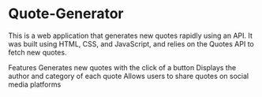 # Quote-Generator

 This is a web application that generates new quotes rapidly using an API. It was built using HTML, CSS, and JavaScript, and relies on the Quotes API to fetch new quotes.

Features
 Generates new quotes with the click of a button
 Displays the author and category of each quote
 Allows users to share quotes on social media platforms
